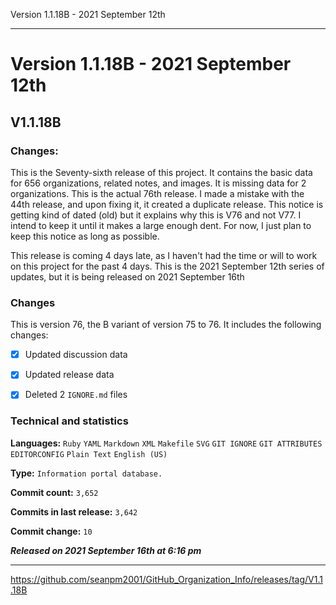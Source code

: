 Version 1.1.18B - 2021 September 12th

***

# Version 1.1.18B - 2021 September 12th

## V1.1.18B

### Changes:

This is the Seventy-sixth release of this project. It contains the basic data for 656 organizations, <!-- (fork count minus 2) !--> related notes, and images. It is missing data for 2 organizations. This is the actual 76th release. I made a mistake with the 44th release, and upon fixing it, it created a duplicate release. This notice is getting kind of dated (old) but it explains why this is V76 and not V77. I intend to keep it until it makes a large enough dent. For now, I just plan to keep this notice as long as possible.

This release is coming 4 days late, as I haven't had the time or will to work on this project for the past 4 days. This is the 2021 September 12th series of updates, but it is being released on 2021 September 16th

### Changes

This is version 76, the B variant of version 75 to 76. It includes the following changes:

- [x] Updated discussion data

- [x] Updated release data

<!--

- [x] Added data up to 2021 September 12th

!-->

- [x] Deleted 2 `IGNORE.md` files

<!--

- [x] Updated discussion data

- [x] Updated release data

!-->

<!-- - [x] Updated Git navigation data

<!-- - [x] Deleted 3 `IGNORE.md` files !-->

### Technical and statistics

**Languages:** `Ruby` `YAML` `Markdown` `XML` `Makefile` `SVG` `GIT IGNORE` `GIT ATTRIBUTES` `EDITORCONFIG` `Plain Text` `English (US)`

**Type:** `Information portal database.`

**Commit count:** `3,652`

**Commits in last release:** `3,642`

**Commit change:** `10`

***Released on 2021 September 16th at 6:16 pm***

***

https://github.com/seanpm2001/GitHub_Organization_Info/releases/tag/V1.1.18B

